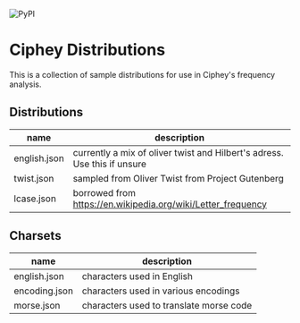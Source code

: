 ![PyPI](https://img.shields.io/pypi/v/cipheydists)
# Ciphey Distributions

This is a collection of sample distributions for use in Ciphey's frequency analysis.

## Distributions
| name         | description                                                              |
| ------------ | ------------------------------------------------------------------------ |
| english.json | currently a mix of oliver twist and Hilbert's adress. Use this if unsure |
| twist.json   | sampled from Oliver Twist from Project Gutenberg                         |
| lcase.json   | borrowed from https://en.wikipedia.org/wiki/Letter_frequency             |

## Charsets
| name          | description                             |
| ------------- | ------------------------------------    |
| english.json  | characters used in English              |
| encoding.json | characters used in various encodings    |
| morse.json    | characters used to translate morse code |

